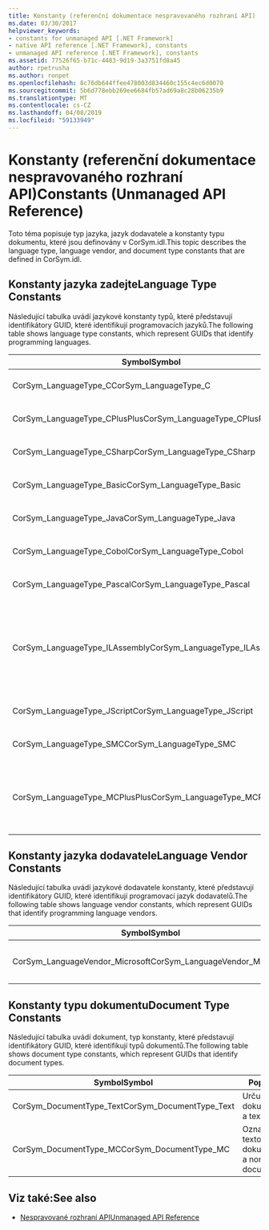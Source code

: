 ```yaml
---
title: Konstanty (referenční dokumentace nespravovaného rozhraní API)
ms.date: 03/30/2017
helpviewer_keywords:
- constants for unmanaged API [.NET Framework]
- native API reference [.NET Framework], constants
- unmanaged API reference [.NET Framework], constants
ms.assetid: 77526f65-b71c-4483-9d19-3a3751fd8a45
author: rpetrusha
ms.author: ronpet
ms.openlocfilehash: 8c76db644ffee478003d834460c155c4ec6d0070
ms.sourcegitcommit: 5b6d778ebb269ee6684fb57ad69a8c28b06235b9
ms.translationtype: MT
ms.contentlocale: cs-CZ
ms.lasthandoff: 04/08/2019
ms.locfileid: "59133949"
---
```

# <a name="constants-unmanaged-api-reference"></a><span data-ttu-id="d4bb4-102">Konstanty (referenční dokumentace nespravovaného rozhraní API)</span><span class="sxs-lookup"><span data-stu-id="d4bb4-102">Constants (Unmanaged API Reference)</span></span>
<span data-ttu-id="d4bb4-103">Toto téma popisuje typ jazyka, jazyk dodavatele a konstanty typu dokumentu, které jsou definovány v CorSym.idl.</span><span class="sxs-lookup"><span data-stu-id="d4bb4-103">This topic describes the language type, language vendor, and document type constants that are defined in CorSym.idl.</span></span>  
  
## <a name="language-type-constants"></a><span data-ttu-id="d4bb4-104">Konstanty jazyka zadejte</span><span class="sxs-lookup"><span data-stu-id="d4bb4-104">Language Type Constants</span></span>  
 <span data-ttu-id="d4bb4-105">Následující tabulka uvádí jazykové konstanty typů, které představují identifikátory GUID, které identifikují programovacích jazyků.</span><span class="sxs-lookup"><span data-stu-id="d4bb4-105">The following table shows language type constants, which represent GUIDs that identify programming languages.</span></span>  
  
|<span data-ttu-id="d4bb4-106">Symbol</span><span class="sxs-lookup"><span data-stu-id="d4bb4-106">Symbol</span></span>|<span data-ttu-id="d4bb4-107">Popis</span><span class="sxs-lookup"><span data-stu-id="d4bb4-107">Description</span></span>|  
|------------|-----------------|  
|<span data-ttu-id="d4bb4-108">CorSym_LanguageType_C</span><span class="sxs-lookup"><span data-stu-id="d4bb4-108">CorSym_LanguageType_C</span></span>|<span data-ttu-id="d4bb4-109">Určuje jazyk C.</span><span class="sxs-lookup"><span data-stu-id="d4bb4-109">Indicates the C language.</span></span>|  
|<span data-ttu-id="d4bb4-110">CorSym_LanguageType_CPlusPlus</span><span class="sxs-lookup"><span data-stu-id="d4bb4-110">CorSym_LanguageType_CPlusPlus</span></span>|<span data-ttu-id="d4bb4-111">Určuje jazyk C++.</span><span class="sxs-lookup"><span data-stu-id="d4bb4-111">Indicates the C++ language.</span></span>|  
|<span data-ttu-id="d4bb4-112">CorSym_LanguageType_CSharp</span><span class="sxs-lookup"><span data-stu-id="d4bb4-112">CorSym_LanguageType_CSharp</span></span>|<span data-ttu-id="d4bb4-113">Označuje, C# jazyka.</span><span class="sxs-lookup"><span data-stu-id="d4bb4-113">Indicates the C# language.</span></span>|  
|<span data-ttu-id="d4bb4-114">CorSym_LanguageType_Basic</span><span class="sxs-lookup"><span data-stu-id="d4bb4-114">CorSym_LanguageType_Basic</span></span>|<span data-ttu-id="d4bb4-115">Určuje základní jazyk.</span><span class="sxs-lookup"><span data-stu-id="d4bb4-115">Indicates the Basic language.</span></span>|  
|<span data-ttu-id="d4bb4-116">CorSym_LanguageType_Java</span><span class="sxs-lookup"><span data-stu-id="d4bb4-116">CorSym_LanguageType_Java</span></span>|<span data-ttu-id="d4bb4-117">Určuje jazyk Java.</span><span class="sxs-lookup"><span data-stu-id="d4bb4-117">Indicates the Java language.</span></span>|  
|<span data-ttu-id="d4bb4-118">CorSym_LanguageType_Cobol</span><span class="sxs-lookup"><span data-stu-id="d4bb4-118">CorSym_LanguageType_Cobol</span></span>|<span data-ttu-id="d4bb4-119">Určuje jazyk, COBOL.</span><span class="sxs-lookup"><span data-stu-id="d4bb4-119">Indicates the COBOL language.</span></span>|  
|<span data-ttu-id="d4bb4-120">CorSym_LanguageType_Pascal</span><span class="sxs-lookup"><span data-stu-id="d4bb4-120">CorSym_LanguageType_Pascal</span></span>|<span data-ttu-id="d4bb4-121">Určuje jazyk, Pascal.</span><span class="sxs-lookup"><span data-stu-id="d4bb4-121">Indicates the Pascal language.</span></span>|  
|<span data-ttu-id="d4bb4-122">CorSym_LanguageType_ILAssembly</span><span class="sxs-lookup"><span data-stu-id="d4bb4-122">CorSym_LanguageType_ILAssembly</span></span>|<span data-ttu-id="d4bb4-123">Určuje kód sestavení Microsoft intermediate language (MSIL).</span><span class="sxs-lookup"><span data-stu-id="d4bb4-123">Indicates the Microsoft intermediate language (MSIL) assembly code.</span></span>|  
|<span data-ttu-id="d4bb4-124">CorSym_LanguageType_JScript</span><span class="sxs-lookup"><span data-stu-id="d4bb4-124">CorSym_LanguageType_JScript</span></span>|<span data-ttu-id="d4bb4-125">Určuje jazyk JScript.</span><span class="sxs-lookup"><span data-stu-id="d4bb4-125">Indicates the JScript language.</span></span>|  
|<span data-ttu-id="d4bb4-126">CorSym_LanguageType_SMC</span><span class="sxs-lookup"><span data-stu-id="d4bb4-126">CorSym_LanguageType_SMC</span></span>|<span data-ttu-id="d4bb4-127">Určuje jazyk, SMC.</span><span class="sxs-lookup"><span data-stu-id="d4bb4-127">Indicates the SMC language.</span></span>|  
|<span data-ttu-id="d4bb4-128">CorSym_LanguageType_MCPlusPlus</span><span class="sxs-lookup"><span data-stu-id="d4bb4-128">CorSym_LanguageType_MCPlusPlus</span></span>|<span data-ttu-id="d4bb4-129">Určuje jazyk C++ povoleny pro rozhraní .NET Framework.</span><span class="sxs-lookup"><span data-stu-id="d4bb4-129">Indicates the C++ language enabled for the .NET Framework.</span></span>|  
  
## <a name="language-vendor-constants"></a><span data-ttu-id="d4bb4-130">Konstanty jazyka dodavatele</span><span class="sxs-lookup"><span data-stu-id="d4bb4-130">Language Vendor Constants</span></span>  
 <span data-ttu-id="d4bb4-131">Následující tabulka uvádí jazykové dodavatele konstanty, které představují identifikátory GUID, které identifikují programovací jazyk dodavatelů.</span><span class="sxs-lookup"><span data-stu-id="d4bb4-131">The following table shows language vendor constants, which represent GUIDs that identify programming language vendors.</span></span>  
  
|<span data-ttu-id="d4bb4-132">Symbol</span><span class="sxs-lookup"><span data-stu-id="d4bb4-132">Symbol</span></span>|<span data-ttu-id="d4bb4-133">Popis</span><span class="sxs-lookup"><span data-stu-id="d4bb4-133">Description</span></span>|  
|------------|-----------------|  
|<span data-ttu-id="d4bb4-134">CorSym_LanguageVendor_Microsoft</span><span class="sxs-lookup"><span data-stu-id="d4bb4-134">CorSym_LanguageVendor_Microsoft</span></span>|<span data-ttu-id="d4bb4-135">Označuje společnosti Microsoft.</span><span class="sxs-lookup"><span data-stu-id="d4bb4-135">Indicates Microsoft.</span></span>|  
  
## <a name="document-type-constants"></a><span data-ttu-id="d4bb4-136">Konstanty typu dokumentu</span><span class="sxs-lookup"><span data-stu-id="d4bb4-136">Document Type Constants</span></span>  
 <span data-ttu-id="d4bb4-137">Následující tabulka uvádí dokument, typ konstanty, které představují identifikátory GUID, které identifikují typů dokumentů.</span><span class="sxs-lookup"><span data-stu-id="d4bb4-137">The following table shows document type constants, which represent GUIDs that identify document types.</span></span>  
  
|<span data-ttu-id="d4bb4-138">Symbol</span><span class="sxs-lookup"><span data-stu-id="d4bb4-138">Symbol</span></span>|<span data-ttu-id="d4bb4-139">Popis</span><span class="sxs-lookup"><span data-stu-id="d4bb4-139">Description</span></span>|  
|------------|-----------------|  
|<span data-ttu-id="d4bb4-140">CorSym_DocumentType_Text</span><span class="sxs-lookup"><span data-stu-id="d4bb4-140">CorSym_DocumentType_Text</span></span>|<span data-ttu-id="d4bb4-141">Určuje textový dokument.</span><span class="sxs-lookup"><span data-stu-id="d4bb4-141">Indicates a text document.</span></span>|  
|<span data-ttu-id="d4bb4-142">CorSym_DocumentType_MC</span><span class="sxs-lookup"><span data-stu-id="d4bb4-142">CorSym_DocumentType_MC</span></span>|<span data-ttu-id="d4bb4-143">Označuje než textovém dokumentu.</span><span class="sxs-lookup"><span data-stu-id="d4bb4-143">Indicates a non-text document.</span></span>|  
  
## <a name="see-also"></a><span data-ttu-id="d4bb4-144">Viz také:</span><span class="sxs-lookup"><span data-stu-id="d4bb4-144">See also</span></span>

- [<span data-ttu-id="d4bb4-145">Nespravované rozhraní API</span><span class="sxs-lookup"><span data-stu-id="d4bb4-145">Unmanaged API Reference</span></span>](../../../docs/framework/unmanaged-api/index.md)
